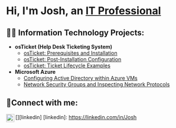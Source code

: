 <h1>Hi, I'm Josh, an <a href="https://linkedin.com/in/bryan-blount-a81282108">IT Professional</a></h1>

<h2>👨‍💻 Information Technology Projects:</h2>

- <b>osTicket (Help Desk Ticketing System)</b>
  - [osTicket: Prerequisites and Installation](https://github.com/Bryanblount/osticket-prereqs)
  - [osTicket: Post-Installation Configuration](https://github.com/Bryanblount/post-install-config)
  - [osTicket: Ticket Lifecycle Examples](https://github.com/Bryanblount/ticket-lifecycle)
- <b>Microsoft Azure</b>
  - [Configuring Active Directory within Azure VMs](https://github.com/Bryanblount/configure-ad)
  - [Network Security Groups and Inspecting Network Protocols](https://github.com/Bryanblount/azure-network-protocols)

<h2>🤳Connect with me:</h2>

[<img align="left" alt="Josh | LinkedIn" width="22px" src="https://cdn.jsdelivr.net/npm/simple-icons@v3/icons/linkedin.svg" />][linkedin]
[linkedin]: https://linkedin.com/in/Josh
